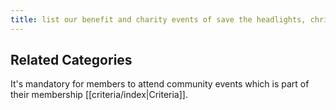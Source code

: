 ```yaml
---
title: list our benefit and charity events of save the headlights, christmas tree run, punks for tots,
---
```

## Related Categories

It's mandatory for members to attend community events which is part of their membership [[criteria/index|Criteria]].



